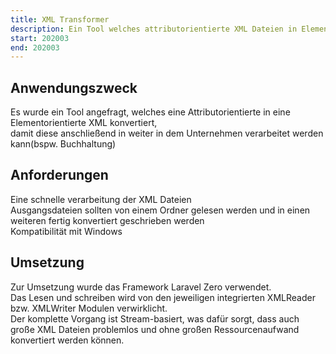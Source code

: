```yaml
---
title: XML Transformer  
description: Ein Tool welches attributorientierte XML Dateien in Elementorientierte, zur späteren weiterverarbeitung (bspw. Microsoft Access), umwandelt.  
start: 202003  
end: 202003  
---
```


<Card>

## Anwendungszweck
Es wurde ein Tool angefragt, welches eine Attributorientierte in eine Elementorientierte XML konvertiert,  
damit diese anschließend in weiter in dem Unternehmen verarbeitet werden kann(bspw. Buchhaltung)

</Card>

<Card>

## Anforderungen
Eine schnelle verarbeitung der XML Dateien  
Ausgangsdateien sollten von einem Ordner gelesen werden und in einen weiteren fertig konvertiert geschrieben werden  
Kompatibilität mit Windows

</Card>

<Card>

## Umsetzung

Zur Umsetzung wurde das Framework Laravel Zero verwendet.  
Das Lesen und schreiben wird von den jeweiligen integrierten XMLReader bzw. XMLWriter Modulen verwirklicht.  
Der komplette Vorgang ist Stream-basiert, was dafür sorgt, dass auch große XML Dateien problemlos und ohne großen Ressourcenaufwand konvertiert werden können.

</Card>
